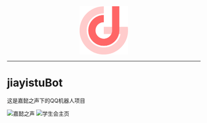 <div class="logo" align="center">
    <img width="25%" src="./docs/logo.png" alt="logo" >
</div>


-----

# jiayistuBot
这是嘉懿之声下的QQ机器人项目

![嘉懿之声](https://music.jiyistu.cn)
![学生会主页](https://www.jiyistu.cn)
